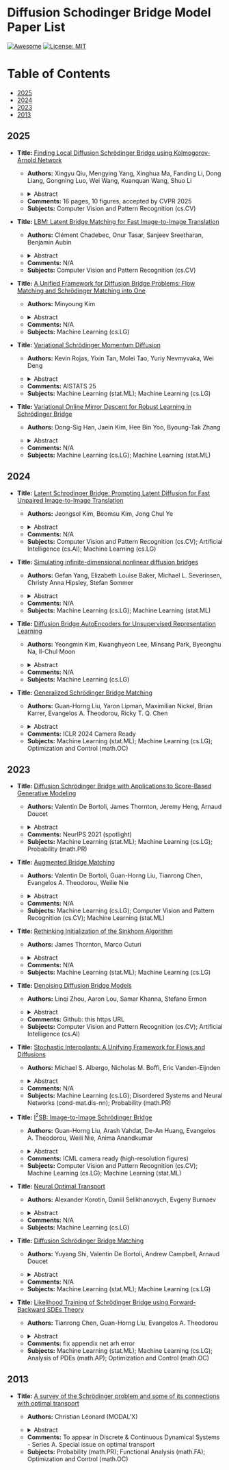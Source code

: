 # Diffusion Schodinger Bridge Model Paper List
[![Awesome](https://cdn.rawgit.com/sindresorhus/awesome/d7305f38d29fed78fa85652e3a63e154dd8e8829/media/badge.svg)](https://github.com/liwd190019/Awesome-Diffusion-Model-Watermark/)
[![License: MIT](https://img.shields.io/badge/License-MIT-green.svg)](https://opensource.org/licenses/MIT)

# Table of Contents

- [2025](#2025)
- [2024](#2024)
- [2023](#2023)
- [2013](#2013)

## 2025

- **Title:** [Finding Local Diffusion Schrödinger Bridge using Kolmogorov-Arnold Network](https://arxiv.org/abs/2502.19754)
  - **Authors:** Xingyu Qiu, Mengying Yang, Xinghua Ma, Fanding Li, Dong Liang, Gongning Luo, Wei Wang, Kuanquan Wang, Shuo Li
  - <details>
    <summary>Abstract</summary>

    In image generation, Schrödinger Bridge (SB)-based methods theoretically enhance the efficiency and quality compared to the diffusion models by finding the least costly path between two distributions. However, they are computationally expensive and time-consuming when applied to complex image data. The reason is that they focus on fitting globally optimal paths in high-dimensional spaces, directly generating images as next step on the path using complex networks through self-supervised training, which typically results in a gap with the global optimum. Meanwhile, most diffusion models are in the same path subspace generated by weights $f_A(t)$ and $f_B(t)$, as they follow the paradigm ($x_t = f_A(t)x_{Img} + f_B(t)\epsilon$). To address the limitations of SB-based methods, this paper proposes for the first time to find local Diffusion Schrödinger Bridges (LDSB) in the diffusion path subspace, which strengthens the connection between the SB problem and diffusion models. Specifically, our method optimizes the diffusion paths using Kolmogorov-Arnold Network (KAN), which has the advantage of resistance to forgetting and continuous output. The experiment shows that our LDSB significantly improves the quality and efficiency of image generation using the same pre-trained denoising network and the KAN for optimising is only less than 0.1MB. The FID metric is reduced by more than 15\%, especially with a reduction of 48.50\% when NFE of DDIM is $5$ for the CelebA dataset. Code is available at this https URL.

  </details>

  - **Comments:** 16 pages, 10 figures, accepted by CVPR 2025
  - **Subjects:** Computer Vision and Pattern Recognition (cs.CV)

- **Title:** [LBM: Latent Bridge Matching for Fast Image-to-Image Translation](https://arxiv.org/abs/2503.07535)
  - **Authors:** Clément Chadebec, Onur Tasar, Sanjeev Sreetharan, Benjamin Aubin
  - <details>
    <summary>Abstract</summary>

    In this paper, we introduce Latent Bridge Matching (LBM), a new, versatile and scalable method that relies on Bridge Matching in a latent space to achieve fast image-to-image translation. We show that the method can reach state-of-the-art results for various image-to-image tasks using only a single inference step. In addition to its efficiency, we also demonstrate the versatility of the method across different image translation tasks such as object removal, normal and depth estimation, and object relighting. We also derive a conditional framework of LBM and demonstrate its effectiveness by tackling the tasks of controllable image relighting and shadow generation. We provide an open-source implementation of the method at this https URL.

  </details>

  - **Comments:** N/A
  - **Subjects:** Computer Vision and Pattern Recognition (cs.CV)

- **Title:** [A Unified Framework for Diffusion Bridge Problems: Flow Matching and Schrödinger Matching into One](https://arxiv.org/abs/2503.21756)
  - **Authors:** Minyoung Kim
  - <details>
    <summary>Abstract</summary>

    The bridge problem is to find an SDE (or sometimes an ODE) that bridges two given distributions. The application areas of the bridge problem are enormous, among which the recent generative modeling (e.g., conditional or unconditional image generation) is the most popular. Also the famous Schrödinger bridge problem, a widely known problem for a century, is a special instance of the bridge problem. Two most popular algorithms to tackle the bridge problems in the deep learning era are: (conditional) flow matching and iterative fitting algorithms, where the former confined to ODE solutions, and the latter specifically for the Schrödinger bridge problem. The main contribution of this article is in two folds: i) We provide concise reviews of these algorithms with technical details to some extent; ii) We propose a novel unified perspective and framework that subsumes these seemingly unrelated algorithms (and their variants) into one. In particular, we show that our unified framework can instantiate the Flow Matching (FM) algorithm, the (mini-batch) optimal transport FM algorithm, the (mini-batch) Schrödinger bridge FM algorithm, and the deep Schrödinger bridge matching (DSBM) algorithm as its special cases. We believe that this unified framework will be useful for viewing the bridge problems in a more general and flexible perspective, and in turn can help researchers and practitioners to develop new bridge algorithms in their fields.

  </details>

  - **Comments:** N/A
  - **Subjects:** Machine Learning (cs.LG)

- **Title:** [Variational Schrödinger Momentum Diffusion](https://arxiv.org/abs/2501.16675)
  - **Authors:** Kevin Rojas, Yixin Tan, Molei Tao, Yuriy Nevmyvaka, Wei Deng
  - <details>
    <summary>Abstract</summary>

    The momentum Schrödinger Bridge (mSB) has emerged as a leading method for accelerating generative diffusion processes and reducing transport costs. However, the lack of simulation-free properties inevitably results in high training costs and affects scalability. To obtain a trade-off between transport properties and scalability, we introduce variational Schrödinger momentum diffusion (VSMD), which employs linearized forward score functions (variational scores) to eliminate the dependence on simulated forward trajectories. Our approach leverages a multivariate diffusion process with adaptively transport-optimized variational scores. Additionally, we apply a critical-damping transform to stabilize training by removing the need for score estimations for both velocity and samples. Theoretically, we prove the convergence of samples generated with optimal variational scores and momentum diffusion. Empirical results demonstrate that VSMD efficiently generates anisotropic shapes while maintaining transport efficacy, outperforming overdamped alternatives, and avoiding complex denoising processes. Our approach also scales effectively to real-world data, achieving competitive results in time series and image generation.

  </details>

  - **Comments:** AISTATS 25
  - **Subjects:** Machine Learning (stat.ML); Machine Learning (cs.LG)

- **Title:** [Variational Online Mirror Descent for Robust Learning in Schrödinger Bridge](https://arxiv.org/abs/2504.02618)
  - **Authors:** Dong-Sig Han, Jaein Kim, Hee Bin Yoo, Byoung-Tak Zhang
  - <details>
    <summary>Abstract</summary>

    Schödinger bridge (SB) has evolved into a universal class of probabilistic generative models. In practice, however, estimated learning signals are often uncertain, and the reliability promised by existing methods is often based on speculative optimal-case scenarios. Recent studies regarding the Sinkhorn algorithm through mirror descent (MD) have gained attention, revealing geometric insights into solution acquisition of the SB problems. In this paper, we propose a variational online MD (OMD) framework for the SB problems, which provides further stability to SB solvers. We formally prove convergence and a regret bound for the novel OMD formulation of SB acquisition. As a result, we propose a simulation-free SB algorithm called Variational Mirrored Schrödinger Bridge (VMSB) by utilizing the Wasserstein-Fisher-Rao geometry of the Gaussian mixture parameterization for Schrödinger potentials. Based on the Wasserstein gradient flow theory, the algorithm offers tractable learning dynamics that precisely approximate each OMD step. In experiments, we validate the performance of the proposed VMSB algorithm across an extensive suite of benchmarks. VMSB consistently outperforms contemporary SB solvers on a range of SB problems, demonstrating the robustness predicted by our theory.

  </details>

  - **Comments:** N/A
  - **Subjects:** Machine Learning (cs.LG); Machine Learning (stat.ML)

## 2024

- **Title:** [Latent Schrodinger Bridge: Prompting Latent Diffusion for Fast Unpaired Image-to-Image Translation](https://arxiv.org/abs/2411.14863)
  - **Authors:** Jeongsol Kim, Beomsu Kim, Jong Chul Ye
  - <details>
    <summary>Abstract</summary>

    Diffusion models (DMs), which enable both image generation from noise and inversion from data, have inspired powerful unpaired image-to-image (I2I) translation algorithms. However, they often require a larger number of neural function evaluations (NFEs), limiting their practical applicability. In this paper, we tackle this problem with Schrodinger Bridges (SBs), which are stochastic differential equations (SDEs) between distributions with minimal transport cost. We analyze the probability flow ordinary differential equation (ODE) formulation of SBs, and observe that we can decompose its vector field into a linear combination of source predictor, target predictor, and noise predictor. Inspired by this observation, we propose Latent Schrodinger Bridges (LSBs) that approximate the SB ODE via pre-trained Stable Diffusion, and develop appropriate prompt optimization and change of variables formula to match the training and inference between distributions. We demonstrate that our algorithm successfully conduct competitive I2I translation in unsupervised setting with only a fraction of computation cost required by previous DM-based I2I methods.

  </details>

  - **Comments:** N/A
  - **Subjects:** Computer Vision and Pattern Recognition (cs.CV); Artificial Intelligence (cs.AI); Machine Learning (cs.LG)

- **Title:** [Simulating infinite-dimensional nonlinear diffusion bridges](https://arxiv.org/abs/2405.18353)
  - **Authors:** Gefan Yang, Elizabeth Louise Baker, Michael L. Severinsen, Christy Anna Hipsley, Stefan Sommer
  - <details>
    <summary>Abstract</summary>

    The diffusion bridge is a type of diffusion process that conditions on hitting a specific state within a finite time period. It has broad applications in fields such as Bayesian inference, financial mathematics, control theory, and shape analysis. However, simulating the diffusion bridge for natural data can be challenging due to both the intractability of the drift term and continuous representations of the data. Although several methods are available to simulate finite-dimensional diffusion bridges, infinite-dimensional cases remain unresolved. In the paper, we present a solution to this problem by merging score-matching techniques with operator learning, enabling a direct approach to score-matching for the infinite-dimensional bridge. We construct the score to be discretization invariant, which is natural given the underlying spatially continuous process. We conduct a series of experiments, ranging from synthetic examples with closed-form solutions to the stochastic nonlinear evolution of real-world biological shape data, and our method demonstrates high efficacy, particularly due to its ability to adapt to any resolution without extra training.

  </details>

  - **Comments:** N/A
  - **Subjects:** Machine Learning (cs.LG); Machine Learning (stat.ML)

- **Title:** [Diffusion Bridge AutoEncoders for Unsupervised Representation Learning](https://arxiv.org/abs/2405.17111)
  - **Authors:** Yeongmin Kim, Kwanghyeon Lee, Minsang Park, Byeonghu Na, Il-Chul Moon
  - <details>
    <summary>Abstract</summary>

    Diffusion-based representation learning has achieved substantial attention due to its promising capabilities in latent representation and sample generation. Recent studies have employed an auxiliary encoder to identify a corresponding representation from a sample and to adjust the dimensionality of a latent variable z. Meanwhile, this auxiliary structure invokes information split problem because the diffusion and the auxiliary encoder would divide the information from the sample into two representations for each model. Particularly, the information modeled by the diffusion becomes over-regularized because of the static prior distribution on xT. To address this problem, we introduce Diffusion Bridge AuteEncoders (DBAE), which enable z-dependent endpoint xT inference through a feed-forward architecture. This structure creates an information bottleneck at z, so xT becomes dependent on z in its generation. This results in two consequences: 1) z holds the full information of samples, and 2) xT becomes a learnable distribution, not static any further. We propose an objective function for DBAE to enable both reconstruction and generative modeling, with their theoretical justification. Empirical evidence supports the effectiveness of the intended design in DBAE, which notably enhances downstream inference quality, reconstruction, and disentanglement. Additionally, DBAE generates high-fidelity samples in the unconditional generation.

  </details>

  - **Comments:** N/A
  - **Subjects:** Machine Learning (cs.LG)

- **Title:** [Generalized Schrödinger Bridge Matching](https://arxiv.org/abs/2310.02233)
  - **Authors:** Guan-Horng Liu, Yaron Lipman, Maximilian Nickel, Brian Karrer, Evangelos A. Theodorou, Ricky T. Q. Chen
  - <details>
    <summary>Abstract</summary>

    Modern distribution matching algorithms for training diffusion or flow models directly prescribe the time evolution of the marginal distributions between two boundary distributions. In this work, we consider a generalized distribution matching setup, where these marginals are only implicitly described as a solution to some task-specific objective function. The problem setup, known as the Generalized Schrödinger Bridge (GSB), appears prevalently in many scientific areas both within and without machine learning. We propose Generalized Schrödinger Bridge Matching (GSBM), a new matching algorithm inspired by recent advances, generalizing them beyond kinetic energy minimization and to account for task-specific state costs. We show that such a generalization can be cast as solving conditional stochastic optimal control, for which efficient variational approximations can be used, and further debiased with the aid of path integral theory. Compared to prior methods for solving GSB problems, our GSBM algorithm better preserves a feasible transport map between the boundary distributions throughout training, thereby enabling stable convergence and significantly improved scalability. We empirically validate our claims on an extensive suite of experimental setups, including crowd navigation, opinion depolarization, LiDAR manifolds, and image domain transfer. Our work brings new algorithmic opportunities for training diffusion models enhanced with task-specific optimality structures. Code available at this https URL

  </details>

  - **Comments:** ICLR 2024 Camera Ready
  - **Subjects:** Machine Learning (stat.ML); Machine Learning (cs.LG); Optimization and Control (math.OC)

## 2023

- **Title:** [Diffusion Schrödinger Bridge with Applications to Score-Based Generative Modeling](https://arxiv.org/abs/2106.01357)
  - **Authors:** Valentin De Bortoli, James Thornton, Jeremy Heng, Arnaud Doucet
  - <details>
    <summary>Abstract</summary>

    Progressively applying Gaussian noise transforms complex data distributions to approximately Gaussian. Reversing this dynamic defines a generative model. When the forward noising process is given by a Stochastic Differential Equation (SDE), Song et al. (2021) demonstrate how the time inhomogeneous drift of the associated reverse-time SDE may be estimated using score-matching. A limitation of this approach is that the forward-time SDE must be run for a sufficiently long time for the final distribution to be approximately Gaussian. In contrast, solving the Schrödinger Bridge problem (SB), i.e. an entropy-regularized optimal transport problem on path spaces, yields diffusions which generate samples from the data distribution in finite time. We present Diffusion SB (DSB), an original approximation of the Iterative Proportional Fitting (IPF) procedure to solve the SB problem, and provide theoretical analysis along with generative modeling experiments. The first DSB iteration recovers the methodology proposed by Song et al. (2021), with the flexibility of using shorter time intervals, as subsequent DSB iterations reduce the discrepancy between the final-time marginal of the forward (resp. backward) SDE with respect to the prior (resp. data) distribution. Beyond generative modeling, DSB offers a widely applicable computational optimal transport tool as the continuous state-space analogue of the popular Sinkhorn algorithm (Cuturi, 2013).

  </details>

  - **Comments:** NeurIPS 2021 (spotlight)
  - **Subjects:** Machine Learning (stat.ML); Machine Learning (cs.LG); Probability (math.PR)

- **Title:** [Augmented Bridge Matching](https://arxiv.org/abs/2311.06978)
  - **Authors:** Valentin De Bortoli, Guan-Horng Liu, Tianrong Chen, Evangelos A. Theodorou, Weilie Nie
  - <details>
    <summary>Abstract</summary>

    Flow and bridge matching are a novel class of processes which encompass diffusion models. One of the main aspect of their increased flexibility is that these models can interpolate between arbitrary data distributions i.e. they generalize beyond generative modeling and can be applied to learning stochastic (and deterministic) processes of arbitrary transfer tasks between two given distributions. In this paper, we highlight that while flow and bridge matching processes preserve the information of the marginal distributions, they do \emph{not} necessarily preserve the coupling information unless additional, stronger optimality conditions are met. This can be problematic if one aims at preserving the original empirical pairing. We show that a simple modification of the matching process recovers this coupling by augmenting the velocity field (or drift) with the information of the initial sample point. Doing so, we lose the Markovian property of the process but preserve the coupling information between distributions. We illustrate the efficiency of our augmentation in learning mixture of image translation tasks.

  </details>

  - **Comments:** N/A
  - **Subjects:** Machine Learning (cs.LG); Computer Vision and Pattern Recognition (cs.CV); Machine Learning (stat.ML)

- **Title:** [Rethinking Initialization of the Sinkhorn Algorithm](https://arxiv.org/abs/2206.07630)
  - **Authors:** James Thornton, Marco Cuturi
  - <details>
    <summary>Abstract</summary>

    While the optimal transport (OT) problem was originally formulated as a linear program, the addition of entropic regularization has proven beneficial both computationally and statistically, for many applications. The Sinkhorn fixed-point algorithm is the most popular approach to solve this regularized problem, and, as a result, multiple attempts have been made to reduce its runtime using, e.g., annealing in the regularization parameter, momentum or acceleration. The premise of this work is that initialization of the Sinkhorn algorithm has received comparatively little attention, possibly due to two preconceptions: since the regularized OT problem is convex, it may not be worth crafting a good initialization, since any is guaranteed to work; secondly, because the outputs of the Sinkhorn algorithm are often unrolled in end-to-end pipelines, a data-dependent initialization would bias Jacobian computations. We challenge this conventional wisdom, and show that data-dependent initializers result in dramatic speed-ups, with no effect on differentiability as long as implicit differentiation is used. Our initializations rely on closed-forms for exact or approximate OT solutions that are known in the 1D, Gaussian or GMM settings. They can be used with minimal tuning, and result in consistent speed-ups for a wide variety of OT problems.

  </details>

  - **Comments:** N/A
  - **Subjects:** Machine Learning (stat.ML); Machine Learning (cs.LG)

- **Title:** [Denoising Diffusion Bridge Models](https://arxiv.org/abs/2309.16948)
  - **Authors:** Linqi Zhou, Aaron Lou, Samar Khanna, Stefano Ermon
  - <details>
    <summary>Abstract</summary>

    Diffusion models are powerful generative models that map noise to data using stochastic processes. However, for many applications such as image editing, the model input comes from a distribution that is not random noise. As such, diffusion models must rely on cumbersome methods like guidance or projected sampling to incorporate this information in the generative process. In our work, we propose Denoising Diffusion Bridge Models (DDBMs), a natural alternative to this paradigm based on diffusion bridges, a family of processes that interpolate between two paired distributions given as endpoints. Our method learns the score of the diffusion bridge from data and maps from one endpoint distribution to the other by solving a (stochastic) differential equation based on the learned score. Our method naturally unifies several classes of generative models, such as score-based diffusion models and OT-Flow-Matching, allowing us to adapt existing design and architectural choices to our more general problem. Empirically, we apply DDBMs to challenging image datasets in both pixel and latent space. On standard image translation problems, DDBMs achieve significant improvement over baseline methods, and, when we reduce the problem to image generation by setting the source distribution to random noise, DDBMs achieve comparable FID scores to state-of-the-art methods despite being built for a more general task.

  </details>

  - **Comments:** Github: this https URL
  - **Subjects:** Computer Vision and Pattern Recognition (cs.CV); Artificial Intelligence (cs.AI)

- **Title:** [Stochastic Interpolants: A Unifying Framework for Flows and Diffusions](https://arxiv.org/abs/2303.08797)
  - **Authors:** Michael S. Albergo, Nicholas M. Boffi, Eric Vanden-Eijnden
  - <details>
    <summary>Abstract</summary>

    A class of generative models that unifies flow-based and diffusion-based methods is introduced. These models extend the framework proposed in Albergo & Vanden-Eijnden (2023), enabling the use of a broad class of continuous-time stochastic processes called `stochastic interpolants' to bridge any two arbitrary probability density functions exactly in finite time. These interpolants are built by combining data from the two prescribed densities with an additional latent variable that shapes the bridge in a flexible way. The time-dependent probability density function of the stochastic interpolant is shown to satisfy a first-order transport equation as well as a family of forward and backward Fokker-Planck equations with tunable diffusion coefficient. Upon consideration of the time evolution of an individual sample, this viewpoint immediately leads to both deterministic and stochastic generative models based on probability flow equations or stochastic differential equations with an adjustable level of noise. The drift coefficients entering these models are time-dependent velocity fields characterized as the unique minimizers of simple quadratic objective functions, one of which is a new objective for the score of the interpolant density. We show that minimization of these quadratic objectives leads to control of the likelihood for generative models built upon stochastic dynamics, while likelihood control for deterministic dynamics is more stringent. We also discuss connections with other methods such as score-based diffusion models, stochastic localization processes, probabilistic denoising techniques, and rectifying flows. In addition, we demonstrate that stochastic interpolants recover the Schrödinger bridge between the two target densities when explicitly optimizing over the interpolant. Finally, algorithmic aspects are discussed and the approach is illustrated on numerical examples.

  </details>

  - **Comments:** N/A
  - **Subjects:** Machine Learning (cs.LG); Disordered Systems and Neural Networks (cond-mat.dis-nn); Probability (math.PR)

- **Title:** [I$^2$SB: Image-to-Image Schrödinger Bridge](https://arxiv.org/abs/2302.05872)
  - **Authors:** Guan-Horng Liu, Arash Vahdat, De-An Huang, Evangelos A. Theodorou, Weili Nie, Anima Anandkumar
  - <details>
    <summary>Abstract</summary>

    We propose Image-to-Image Schrödinger Bridge (I$^2$SB), a new class of conditional diffusion models that directly learn the nonlinear diffusion processes between two given distributions. These diffusion bridges are particularly useful for image restoration, as the degraded images are structurally informative priors for reconstructing the clean images. I$^2$SB belongs to a tractable class of Schrödinger bridge, the nonlinear extension to score-based models, whose marginal distributions can be computed analytically given boundary pairs. This results in a simulation-free framework for nonlinear diffusions, where the I$^2$SB training becomes scalable by adopting practical techniques used in standard diffusion models. We validate I$^2$SB in solving various image restoration tasks, including inpainting, super-resolution, deblurring, and JPEG restoration on ImageNet 256x256 and show that I$^2$SB surpasses standard conditional diffusion models with more interpretable generative processes. Moreover, I$^2$SB matches the performance of inverse methods that additionally require the knowledge of the corruption operators. Our work opens up new algorithmic opportunities for developing efficient nonlinear diffusion models on a large scale. scale. Project page and codes: this https URL

  </details>

  - **Comments:** ICML camera ready (high-resolution figures)
  - **Subjects:** Computer Vision and Pattern Recognition (cs.CV); Machine Learning (cs.LG); Machine Learning (stat.ML)

- **Title:** [Neural Optimal Transport](https://arxiv.org/abs/2201.12220)
  - **Authors:** Alexander Korotin, Daniil Selikhanovych, Evgeny Burnaev
  - <details>
    <summary>Abstract</summary>

    We present a novel neural-networks-based algorithm to compute optimal transport maps and plans for strong and weak transport costs. To justify the usage of neural networks, we prove that they are universal approximators of transport plans between probability distributions. We evaluate the performance of our optimal transport algorithm on toy examples and on the unpaired image-to-image translation.

  </details>

  - **Comments:** N/A
  - **Subjects:** Machine Learning (cs.LG)

- **Title:** [Diffusion Schrödinger Bridge Matching](https://arxiv.org/abs/2303.16852)
  - **Authors:** Yuyang Shi, Valentin De Bortoli, Andrew Campbell, Arnaud Doucet
  - <details>
    <summary>Abstract</summary>

    Solving transport problems, i.e. finding a map transporting one given distribution to another, has numerous applications in machine learning. Novel mass transport methods motivated by generative modeling have recently been proposed, e.g. Denoising Diffusion Models (DDMs) and Flow Matching Models (FMMs) implement such a transport through a Stochastic Differential Equation (SDE) or an Ordinary Differential Equation (ODE). However, while it is desirable in many applications to approximate the deterministic dynamic Optimal Transport (OT) map which admits attractive properties, DDMs and FMMs are not guaranteed to provide transports close to the OT map. In contrast, Schrödinger bridges (SBs) compute stochastic dynamic mappings which recover entropy-regularized versions of OT. Unfortunately, existing numerical methods approximating SBs either scale poorly with dimension or accumulate errors across iterations. In this work, we introduce Iterative Markovian Fitting (IMF), a new methodology for solving SB problems, and Diffusion Schrödinger Bridge Matching (DSBM), a novel numerical algorithm for computing IMF iterates. DSBM significantly improves over previous SB numerics and recovers as special/limiting cases various recent transport methods. We demonstrate the performance of DSBM on a variety of problems.

  </details>

  - **Comments:** N/A
  - **Subjects:** Machine Learning (stat.ML); Machine Learning (cs.LG)

- **Title:** [Likelihood Training of Schrödinger Bridge using Forward-Backward SDEs Theory](https://arxiv.org/abs/2110.11291)
  - **Authors:** Tianrong Chen, Guan-Horng Liu, Evangelos A. Theodorou
  - <details>
    <summary>Abstract</summary>

    Schrödinger Bridge (SB) is an entropy-regularized optimal transport problem that has received increasing attention in deep generative modeling for its mathematical flexibility compared to the Scored-based Generative Model (SGM). However, it remains unclear whether the optimization principle of SB relates to the modern training of deep generative models, which often rely on constructing log-likelihood this http URL raises questions on the suitability of SB models as a principled alternative for generative applications. In this work, we present a novel computational framework for likelihood training of SB models grounded on Forward-Backward Stochastic Differential Equations Theory - a mathematical methodology appeared in stochastic optimal control that transforms the optimality condition of SB into a set of SDEs. Crucially, these SDEs can be used to construct the likelihood objectives for SB that, surprisingly, generalizes the ones for SGM as special cases. This leads to a new optimization principle that inherits the same SB optimality yet without losing applications of modern generative training techniques, and we show that the resulting training algorithm achieves comparable results on generating realistic images on MNIST, CelebA, and CIFAR10. Our code is available at this https URL.

  </details>

  - **Comments:** fix appendix net arh error
  - **Subjects:** Machine Learning (stat.ML); Machine Learning (cs.LG); Analysis of PDEs (math.AP); Optimization and Control (math.OC)

## 2013

- **Title:** [A survey of the Schrödinger problem and some of its connections with optimal transport](https://arxiv.org/abs/1308.0215)
  - **Authors:** Christian Léonard (MODAL'X)
  - <details>
    <summary>Abstract</summary>

    This article is aimed at presenting the Schrödinger problem and some of its connections with optimal transport. We hope that it can be used as a basic user's guide to Schrödinger problem. We also give a survey of the related literature. In addition, some new results are proved.

  </details>

  - **Comments:** To appear in Discrete \& Continuous Dynamical Systems - Series A. Special issue on optimal transport
  - **Subjects:** Probability (math.PR); Functional Analysis (math.FA); Optimization and Control (math.OC)

